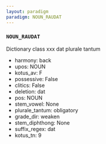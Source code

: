 ```yaml
---
layout: paradigm
paradigm: NOUN_RAUDAT
---
```

### ` NOUN_RAUDAT `

Dictionary class xxx dat plurale tantum
* harmony: back
* upos: NOUN
* kotus_av: F
* possessive: False
* clitics: False
* deletion: dat
* pos: NOUN
* stem_vowel: None
* plurale_tantum: obligatory
* grade_dir: weaken
* stem_diphthong: None
* suffix_regex: dat
* kotus_tn: 9
